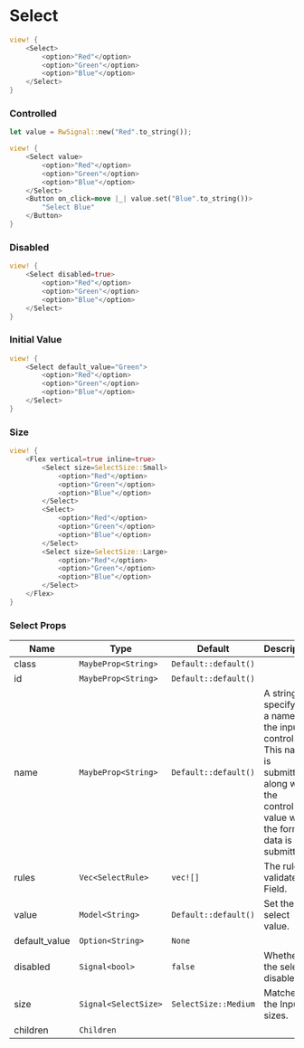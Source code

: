 # Select

```rust demo
view! {
    <Select>
        <option>"Red"</option>
        <option>"Green"</option>
        <option>"Blue"</option>
    </Select>
}
```

### Controlled

```rust demo
let value = RwSignal::new("Red".to_string());

view! {
    <Select value>
        <option>"Red"</option>
        <option>"Green"</option>
        <option>"Blue"</option>
    </Select>
    <Button on_click=move |_| value.set("Blue".to_string())>
        "Select Blue"
    </Button>
}
```

### Disabled

```rust demo
view! {
    <Select disabled=true>
        <option>"Red"</option>
        <option>"Green"</option>
        <option>"Blue"</option>
    </Select>
}
```

### Initial Value

```rust demo
view! {
    <Select default_value="Green">
        <option>"Red"</option>
        <option>"Green"</option>
        <option>"Blue"</option>
    </Select>
}
```

### Size

```rust demo
view! {
    <Flex vertical=true inline=true>
        <Select size=SelectSize::Small>
            <option>"Red"</option>
            <option>"Green"</option>
            <option>"Blue"</option>
        </Select>
        <Select>
            <option>"Red"</option>
            <option>"Green"</option>
            <option>"Blue"</option>
        </Select>
        <Select size=SelectSize::Large>
            <option>"Red"</option>
            <option>"Green"</option>
            <option>"Blue"</option>
        </Select>
    </Flex>
}
```

### Select Props

| Name | Type | Default | Description |
| --- | --- | --- | --- |
| class | `MaybeProp<String>` | `Default::default()` |  |
| id | `MaybeProp<String>` | `Default::default()` |  |
| name | `MaybeProp<String>` | `Default::default()` | A string specifying a name for the input control. This name is submitted along with the control's value when the form data is submitted. |
| rules | `Vec<SelectRule>` | `vec![]` | The rules to validate Field. |
| value | `Model<String>` | `Default::default()` | Set the select value. |
| default_value | `Option<String>` | `None` |  |
| disabled | `Signal<bool>` | `false` | Whether the select is disabled. |
| size | `Signal<SelectSize>` | `SelectSize::Medium` | Matches the Input sizes. |
| children | `Children` |  |  |
